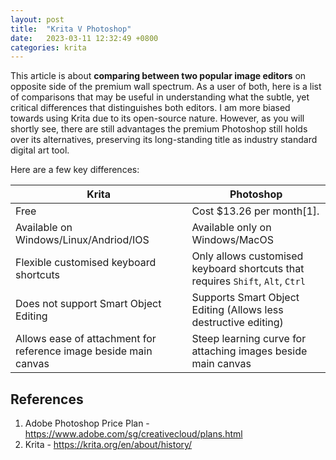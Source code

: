 ```yaml
---
layout: post
title:  "Krita V Photoshop"
date:   2023-03-11 12:32:49 +0800
categories: krita
---
```



This article is about **comparing between two popular image editors** on opposite side of the premium wall spectrum. As a user of both, here is a list of comparisons that may be useful in understanding what the subtle, yet critical differences that distinguishes both editors. I am more biased towards using Krita due to its open-source nature. However, as you will shortly see, there are still advantages the premium Photoshop still holds over its alternatives, preserving its long-standing title as industry standard digital art tool.

Here are a few key differences: 

| **Krita** | **Photoshop** |
|----------|----------|
| Free | Cost $13.26 per month[1].|
| Available on Windows/Linux/Andriod/IOS | Available only on Windows/MacOS |
| Flexible customised keyboard shortcuts | Only allows customised keyboard shortcuts that requires `Shift`, `Alt`, `Ctrl`|
| Does not support Smart Object Editing | Supports Smart Object Editing (Allows less destructive editing) |
| Allows ease of attachment for reference image beside main canvas | Steep learning curve for attaching images beside main canvas |

## References
1. Adobe Photoshop Price Plan - https://www.adobe.com/sg/creativecloud/plans.html
2. Krita - https://krita.org/en/about/history/
 


